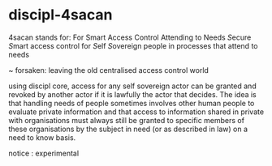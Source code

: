 # discipl-4sacan

4sacan stands for: For Smart Access Control Attending to Needs
*S*ecure *S*mart access control for *S*elf *S*overeign people in processes that attend to needs

~ forsaken: leaving the old centralised access control world

using discipl core, access for any self sovereign actor can be granted and revoked by another actor if it is lawfully the actor that decides. The idea is that handling needs of people sometimes involves other human people to evaluate private information and that access to information shared in private with organisations must always still be granted to specific members of these organisations by the subject in need (or as described in law) on a need to know basis.

notice : experimental
